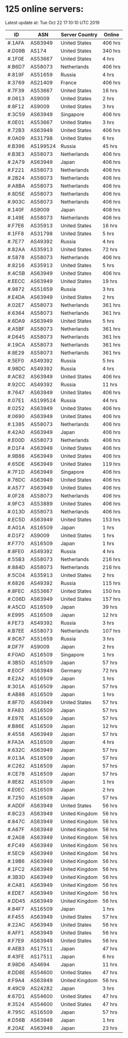 # 125 online servers:

Latest update at: Tue Oct 22 17:10:10 UTC 2019

| ID | ASN | Server Country | Online |
| -- | --- | -------------- | ------ |
| #.1AFA | AS63949 | United States | 406 hrs |
| #.D09B | AS174 | United States | 340 hrs |
| #.1F0E | AS53667 | United States | 4 hrs |
| #.B6D7 | AS58073 | Netherlands | 406 hrs |
| #.819F | AS51659 | Russia | 4 hrs |
| #.3769 | AS21409 | France | 406 hrs |
| #.7F39 | AS53667 | United States | 16 hrs |
| #.0613 | AS9009 | United States | 2 hrs |
| #.8F12 | AS9009 | United States | 3 hrs |
| #.3C59 | AS63949 | Singapore | 406 hrs |
| #.0E01 | AS53667 | United States | 3 hrs |
| #.72B3 | AS63949 | United States | 406 hrs |
| #.0A09 | AS31798 | United States | 6 hrs |
| #.B396 | AS199524 | Russia | 45 hrs |
| #.B3E3 | AS58073 | Netherlands | 406 hrs |
| #.2A79 | AS63949 | Japan | 406 hrs |
| #.F221 | AS58073 | Netherlands | 406 hrs |
| #.2B24 | AS58073 | Netherlands | 406 hrs |
| #.A8BA | AS58073 | Netherlands | 406 hrs |
| #.8D5E | AS58073 | Netherlands | 406 hrs |
| #.903C | AS58073 | Netherlands | 406 hrs |
| #.140F | AS9009 | Japan | 408 hrs |
| #.149E | AS58073 | Netherlands | 406 hrs |
| #.F7E6 | AS35913 | United States | 16 hrs |
| #.1FF8 | AS31798 | United States | 5 hrs |
| #.7E77 | AS49392 | Russia | 4 hrs |
| #.82AA | AS35913 | United States | 72 hrs |
| #.5878 | AS58073 | Netherlands | 406 hrs |
| #.8216 | AS35913 | United States | 5 hrs |
| #.4C5B | AS63949 | United States | 406 hrs |
| #.EECC | AS63949 | United States | 19 hrs |
| #.9872 | AS51659 | Russia | 3 hrs |
| #.E4DA | AS63949 | United States | 2 hrs |
| #.02E7 | AS58073 | Netherlands | 361 hrs |
| #.6364 | AS58073 | Netherlands | 361 hrs |
| #.6DA9 | AS63949 | United States | 5 hrs |
| #.A5BF | AS58073 | Netherlands | 361 hrs |
| #.D645 | AS58073 | Netherlands | 361 hrs |
| #.19CA | AS58073 | Netherlands | 361 hrs |
| #.8E29 | AS58073 | Netherlands | 361 hrs |
| #.5EF0 | AS49392 | Russia | 5 hrs |
| #.98DC | AS49392 | Russia | 4 hrs |
| #.AC62 | AS63949 | United States | 406 hrs |
| #.92CC | AS49392 | Russia | 11 hrs |
| #.7647 | AS63949 | United States | 406 hrs |
| #.07E1 | AS199524 | Russia | 44 hrs |
| #.0252 | AS63949 | United States | 406 hrs |
| #.0690 | AS63949 | United States | 406 hrs |
| #.1385 | AS58073 | Netherlands | 406 hrs |
| #.42A0 | AS63949 | Japan | 406 hrs |
| #.E00D | AS58073 | Netherlands | 406 hrs |
| #.D1F4 | AS63949 | United States | 406 hrs |
| #.9B86 | AS63949 | United States | 406 hrs |
| #.65DE | AS63949 | United States | 119 hrs |
| #.7F1D | AS63949 | Singapore | 406 hrs |
| #.76DC | AS63949 | United States | 406 hrs |
| #.A577 | AS63949 | United States | 406 hrs |
| #.0F28 | AS58073 | Netherlands | 406 hrs |
| #.9FC3 | AS53889 | United States | 406 hrs |
| #.013D | AS58073 | Netherlands | 406 hrs |
| #.EC5D | AS63949 | United States | 153 hrs |
| #.A01A | AS16509 | Japan | 1 hrs |
| #.D1F2 | AS9009 | United States | 1 hrs |
| #.F770 | AS16509 | Japan | 1 hrs |
| #.8FE0 | AS49392 | Russia | 4 hrs |
| #.55B3 | AS58073 | Netherlands | 216 hrs |
| #.884D | AS58073 | Netherlands | 216 hrs |
| #.5C04 | AS35913 | United States | 2 hrs |
| #.6826 | AS49392 | Russia | 115 hrs |
| #.8FEC | AS53667 | United States | 150 hrs |
| #.C06D | AS63949 | United States | 157 hrs |
| #.A5CD | AS16509 | Japan | 39 hrs |
| #.E995 | AS16509 | Japan | 12 hrs |
| #.FE73 | AS49392 | Russia | 3 hrs |
| #.B7EE | AS58073 | Netherlands | 107 hrs |
| #.8C67 | AS51659 | Russia | 3 hrs |
| #.DF7F | AS9009 | Japan | 2 hrs |
| #.F0AD | AS16509 | Singapore | 1 hrs |
| #.3B5D | AS16509 | Japan | 57 hrs |
| #.E0CF | AS63949 | Germany | 72 hrs |
| #.E2A2 | AS16509 | Japan | 1 hrs |
| #.301A | AS16509 | Japan | 57 hrs |
| #.AB88 | AS16509 | Japan | 1 hrs |
| #.8F7D | AS63949 | United States | 57 hrs |
| #.FA83 | AS16509 | Japan | 57 hrs |
| #.E97E | AS16509 | Japan | 57 hrs |
| #.B86E | AS16509 | Japan | 12 hrs |
| #.4558 | AS63949 | Japan | 57 hrs |
| #.FA3A | AS16509 | Japan | 4 hrs |
| #.632C | AS63949 | Japan | 57 hrs |
| #.013A | AS16509 | Japan | 57 hrs |
| #.C262 | AS16509 | Japan | 57 hrs |
| #.CE78 | AS16509 | Japan | 57 hrs |
| #.8E82 | AS16509 | Japan | 1 hrs |
| #.E0EC | AS16509 | Japan | 2 hrs |
| #.7250 | AS16509 | Japan | 57 hrs |
| #.ADDF | AS63949 | United States | 56 hrs |
| #.8C23 | AS63949 | United Kingdom | 56 hrs |
| #.847C | AS63949 | United Kingdom | 56 hrs |
| #.A67F | AS63949 | United Kingdom | 56 hrs |
| #.2A08 | AS63949 | United Kingdom | 56 hrs |
| #.FC49 | AS63949 | United Kingdom | 56 hrs |
| #.5EC9 | AS63949 | United Kingdom | 56 hrs |
| #.19B6 | AS63949 | United Kingdom | 56 hrs |
| #.1FC2 | AS63949 | United Kingdom | 56 hrs |
| #.3B3D | AS63949 | United Kingdom | 56 hrs |
| #.CA81 | AS63949 | United Kingdom | 56 hrs |
| #.EDE7 | AS63949 | United Kingdom | 56 hrs |
| #.DD45 | AS63949 | United Kingdom | 56 hrs |
| #.84F7 | AS16509 | Japan | 1 hrs |
| #.F455 | AS63949 | United States | 57 hrs |
| #.22AC | AS63949 | United States | 56 hrs |
| #.AFF1 | AS63949 | United States | 56 hrs |
| #.F7E9 | AS63949 | United States | 56 hrs |
| #.AEB3 | AS17511 | Japan | 47 hrs |
| #.43FE | AS17511 | Japan | 6 hrs |
| #.98D6 | AS4694 | Japan | 11 hrs |
| #.DD8E | AS54600 | United States | 47 hrs |
| #.F9A4 | AS63949 | United Kingdom | 56 hrs |
| #.49C9 | AS24282 | Japan | 3 hrs |
| #.67D1 | AS54600 | United States | 47 hrs |
| #.3524 | AS54600 | United States | 47 hrs |
| #.795C | AS16509 | Japan | 57 hrs |
| #.D56B | AS63949 | Japan | 1 hrs |
| #.20AE | AS63949 | Japan | 23 hrs |

